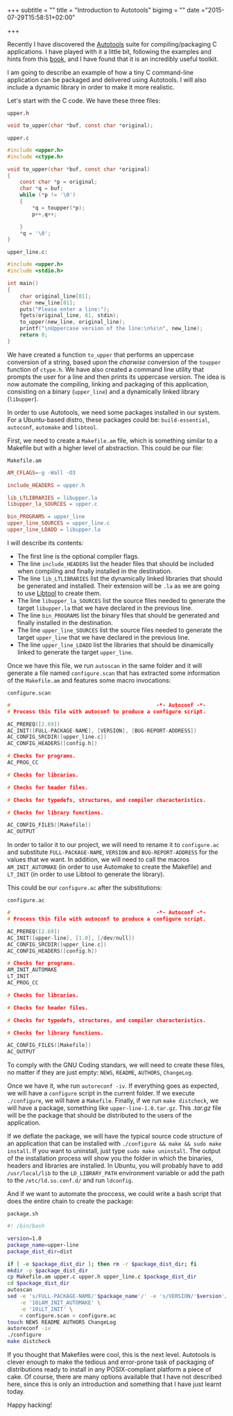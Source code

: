+++
subtitle = ""
title = "Introduction to Autotools"
bigimg = ""
date ="2015-07-29T15:58:51+02:00"

+++

Recently I have discovered the [Autotools](https://en.wikipedia.org/wiki/GNU_build_system) suite for compiling/packaging C applications. I have played with it a little bit, following the examples and hints from this [book](http://shop.oreilly.com/product/0636920033677.do), and I have found that it is an incredibly useful toolkit.

I am going to describe an example of how a tiny C command-line application can be packaged and delivered using Autotools. I will also include a dynamic library in order to make it more realistic.

<!-- TEASER_END -->

Let's start with the C code. We have these three files:

`upper.h`
```c
void to_upper(char *buf, const char *original);
```

`upper.c`
```c
#include <upper.h>
#include <ctype.h>

void to_upper(char *buf, const char *original)
{
    const char *p = original;
    char *q = buf;
    while (*p != '\0')
    {
        *q = toupper(*p);
        p++,q++;

    }
    *q = '\0';
}
```

`upper_line.c:`
```c
#include <upper.h>
#include <stdio.h>

int main()
{
    char original_line[81];
    char new_line[81];
    puts("Please enter a line:");
    fgets(original_line, 81, stdin);
    to_upper(new_line, original_line);
    printf("\nUppercase version of the line:\n%s\n", new_line);
    return 0;
}
```

We have created a function `to_upper` that performs an uppercase conversion of a string, based upon the *charwise* conversion of the `toupper` function of `ctype.h`. We have also created a command line utility that prompts the user for a line and then prints its uppercase version. The idea is now automate the compiling, linking and packaging of this application, consisting on a binary (`upper_line`) and a dynamically linked library (`libupper`).

In order to use Autotools, we need some packages installed in our system. For a Ubuntu-based distro, these packages could be: `build-essential`, `autoconf`, `automake` and `libtool`.

First, we need to create a `Makefile.am` file, which is something similar to a Makefile but with a higher level of abstraction. This could be our file:

`Makefile.am`
```makefile
AM_CFLAGS=-g -Wall -O3

include_HEADERS = upper.h

lib_LTLIBRARIES = libupper.la
libupper_la_SOURCES = upper.c

bin_PROGRAMS = upper_line
upper_line_SOURCES = upper_line.c
upper_line_LDADD = libupper.la
```
I will describe its contents:

- The first line is the optional compiler flags.
- The line `include_HEADERS` list the header files that should be included when compiling and finally installed in the destination.
- The line `lib_LTLIBRARIES` list the dynamically linked libraries that should be generated and installed. Their extension will be `.la` as we are going to use [Libtool](http://www.gnu.org/software/libtool/) to create them.
- The line `libupper_la_SOURCES` list the source files needed to generate the target `libupper.la` that we have declared in the previous line.
- The line `bin_PROGRAMS` list the binary files that should be generated and finally installed in the destination.
- The line `upper_line_SOURCES` list the source files needed to generate the target `upper_line` that we have declared in the previous line.
- The line `upper_line_LDADD` list the libraries that should be dinamically linked to generate the target `upper_line`.

Once we have this file, we run `autoscan` in the same folder and it will generate a file named `configure.scan` that has extracted some information of the `Makefile.am` and features some macro invocations:

`configure.scan`
```c
#                                               -*- Autoconf -*-
# Process this file with autoconf to produce a configure script.

AC_PREREQ([2.69])
AC_INIT([FULL-PACKAGE-NAME], [VERSION], [BUG-REPORT-ADDRESS])
AC_CONFIG_SRCDIR([upper_line.c])
AC_CONFIG_HEADERS([config.h])

# Checks for programs.
AC_PROG_CC

# Checks for libraries.

# Checks for header files.

# Checks for typedefs, structures, and compiler characteristics.

# Checks for library functions.

AC_CONFIG_FILES([Makefile])
AC_OUTPUT
```

In order to tailor it to our project, we will need to rename it to `configure.ac` and substitute `FULL-PACKAGE-NAME`, `VERSION` and `BUG-REPORT-ADDRESS` for the values that we want. In addition, we will need to call the macros `AM_INIT_AUTOMAKE` (in order to use Automake to create the Makefile) and `LT_INIT` (in order to use Libtool to generate the library).

This could be our `configure.ac` after the substitutions:

`configure.ac`
```c
#                                               -*- Autoconf -*-
# Process this file with autoconf to produce a configure script.

AC_PREREQ([2.69])
AC_INIT([upper-line], [1.0], [/dev/null])
AC_CONFIG_SRCDIR([upper_line.c])
AC_CONFIG_HEADERS([config.h])

# Checks for programs.
AM_INIT_AUTOMAKE
LT_INIT
AC_PROG_CC

# Checks for libraries.

# Checks for header files.

# Checks for typedefs, structures, and compiler characteristics.

# Checks for library functions.

AC_CONFIG_FILES([Makefile])
AC_OUTPUT
```
To comply with the GNU Coding standars, we will need to create these files, no matter if they are just empty: `NEWS`, `README`, `AUTHORS`, `ChangeLog`.

Once we have it, whe run `autoreconf -iv`. If everything goes as expected, we will have a `configure` script in the current folder. If we execute `./configure`, we will have a `Makefile`. Finally, if we run `make distcheck`, we will have a package, something like `upper-line-1.0.tar.gz`. This *.tar.gz* file will be the package that should be distributed to the users of the application.

If we deflate the package, we will have the typical source code structure of an application that can be installed with `./configure && make && sudo make install`. If you want to uninstall, just type `sudo make uninstall`. The output of the installation process will show you the folder in which the binaries, headers and libraries are installed. In Ubuntu, you will probably have to add `/usr/local/lib` to the `LD_LIBRARY_PATH` environment variable or add the path to the `/etc/ld.so.conf.d/` and run `ldconfig`.

And if we want to automate the proccess, we could write a bash script that does the entire chain to create the package:

`package.sh`
```bash
#! /bin/bash

version=1.0
package_name=upper-line
package_dist_dir=dist

if [ -e $package_dist_dir ]; then rm -r $package_dist_dir; fi
mkdir -p $package_dist_dir
cp Makefile.am upper.c upper.h upper_line.c $package_dist_dir
cd $package_dist_dir
autoscan
sed -e 's/FULL-PACKAGE-NAME/'$package_name'/' -e 's/VERSION/'$version'/' -e 's|BUG-REPORT-ADDRESS|/dev/null|' \
    -e '10iAM_INIT_AUTOMAKE' \
    -e '10iLT_INIT' \
    < configure.scan > configure.ac
touch NEWS README AUTHORS ChangeLog
autoreconf -iv
./configure
make distcheck
```

If you thought that Makefiles were cool, this is the next level. Autotools is clever enough to make the tedious and error-prone task of packaging of distributions ready to install in any POSIX-compliant platform a piece of cake. Of course, there are many options available that I have not described here, since this is only an introduction and something that I have just learnt today.

Happy hacking!
